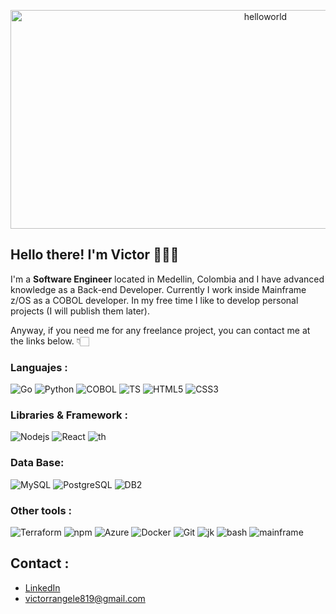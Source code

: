 <p align="center">
<img src="https://media4.giphy.com/media/0QLpmAqG2TyRIr6onk/giphy.gif" alt="helloworld" width=800px height=350px>
</p>

## Hello there! I'm **Victor** 🙋🏻‍♂️

I'm a **Software Engineer** located in Medellin, Colombia and I have advanced knowledge as a Back-end Developer. Currently I work inside Mainframe z/OS as a COBOL developer.
In my free time I like to develop personal projects (I will publish them later).

Anyway, if you need me for any freelance project, you can contact me at the links below. 👇🏻
### Languajes :
![Go](https://img.shields.io/badge/Golang-00ADD8?logo=Go&logoColor=white)
![Python](https://img.shields.io/badge/Python-3776AB?logo=python&logoColor=white)
![COBOL](https://img.shields.io/badge/COBOL-%234574E0?logo=codio&logoColor=white)
![TS](https://img.shields.io/badge/TypeScript-FFFFFF?logo=TypeScript)
![HTML5](https://img.shields.io/badge/HTML5-%23E34F26?logo=HTML5&logoColor=white)
![CSS3](https://img.shields.io/badge/CSS3-%231572B6?logo=CSS3)

### Libraries & Framework :

![Nodejs](https://img.shields.io/badge/-Nodejs-black?style=flat-square&logo=Node.js)
![React](https://img.shields.io/badge/React-%2361DAFB?logo=React&logoColor=white)
![th](https://img.shields.io/badge/Three.js-%23000000?logo=threedotjs&logoColor=white)

### Data Base:

![MySQL](https://img.shields.io/badge/MySQL-4479A1?logo=MySQL&logoColor=white)
![PostgreSQL](https://img.shields.io/badge/-PostgreSQL-336791?style=flat-square&logo=postgresql&logoColor=white)
![DB2](https://img.shields.io/badge/DB2-%23052FAD?logo=IBM&logoColor=white)

### Other tools :

![Terraform](https://img.shields.io/badge/Terraform-%237B42BC?logo=Terraform)
![npm](https://img.shields.io/badge/npm-%23CB3837?logo=npm)
![Azure](https://img.shields.io/badge/Azure-%230078D4?logo=microsoftazure)
![Docker](https://img.shields.io/badge/-Docker-2496ED?style=flat-square&logo=docker&logoColor=white)
![Git](https://img.shields.io/badge/-Git-FFFFFF?style=flat-square&logo=git)
![jk](https://img.shields.io/badge/Jenkins-%23D24939?logo=jenkins&logoColor=white)
![bash](https://img.shields.io/badge/Bash-%234EAA25?logo=gnubash&logoColor=white)
![mainframe](https://img.shields.io/badge/Mainframe%20z%2FOS-%23CC2936?logo=zotero&logoColor=white)


## Contact :  

* [LinkedIn](https://www.linkedin.com/in/victorrangelromero/)
* victorrangele819@gmail.com

